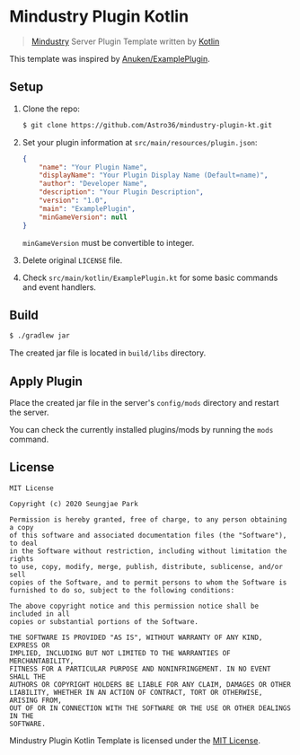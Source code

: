 # Mindustry Plugin Kotlin

> [Mindustry](https://mindustrygame.github.io/) Server Plugin Template written by [Kotlin](https://kotlinlang.org/)

This template was inspired by [Anuken/ExamplePlugin](https://github.com/Anuken/ExamplePlugin).

## Setup

1. Clone the repo:

    ```bash
    $ git clone https://github.com/Astro36/mindustry-plugin-kt.git
    ```

2. Set your plugin information at `src/main/resources/plugin.json`:

    ```json
    {
        "name": "Your Plugin Name",
        "displayName": "Your Plugin Display Name (Default=name)",
        "author": "Developer Name",
        "description": "Your Plugin Description",
        "version": "1.0",
        "main": "ExamplePlugin",
        "minGameVersion": null
    }
    ```

    `minGameVersion` must be convertible to integer.

3. Delete original `LICENSE` file.
4. Check `src/main/kotlin/ExamplePlugin.kt` for some basic commands and event handlers.

## Build

```bash
$ ./gradlew jar
```

The created jar file is located in `build/libs` directory.

## Apply Plugin

Place the created jar file in the server's `config/mods` directory and restart the server.

You can check the currently installed plugins/mods by running the `mods` command.

## License

```text
MIT License

Copyright (c) 2020 Seungjae Park

Permission is hereby granted, free of charge, to any person obtaining a copy
of this software and associated documentation files (the "Software"), to deal
in the Software without restriction, including without limitation the rights
to use, copy, modify, merge, publish, distribute, sublicense, and/or sell
copies of the Software, and to permit persons to whom the Software is
furnished to do so, subject to the following conditions:

The above copyright notice and this permission notice shall be included in all
copies or substantial portions of the Software.

THE SOFTWARE IS PROVIDED "AS IS", WITHOUT WARRANTY OF ANY KIND, EXPRESS OR
IMPLIED, INCLUDING BUT NOT LIMITED TO THE WARRANTIES OF MERCHANTABILITY,
FITNESS FOR A PARTICULAR PURPOSE AND NONINFRINGEMENT. IN NO EVENT SHALL THE
AUTHORS OR COPYRIGHT HOLDERS BE LIABLE FOR ANY CLAIM, DAMAGES OR OTHER
LIABILITY, WHETHER IN AN ACTION OF CONTRACT, TORT OR OTHERWISE, ARISING FROM,
OUT OF OR IN CONNECTION WITH THE SOFTWARE OR THE USE OR OTHER DEALINGS IN THE
SOFTWARE.
```

Mindustry Plugin Kotlin Template is licensed under the [MIT License](./LICENSE).
